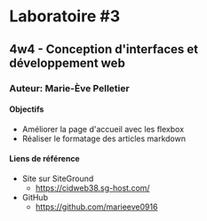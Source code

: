 # Laboratoire #3
## 4w4 - Conception d'interfaces et développement web
### Auteur: Marie-Ève Pelletier

#### Objectifs
- Améliorer la page d'accueil avec les flexbox
- Réaliser le formatage des articles markdown

#### Liens de référence
- Site sur SiteGround
    - https://cidweb38.sg-host.com/
- GitHub
    - https://github.com/marieeve0916